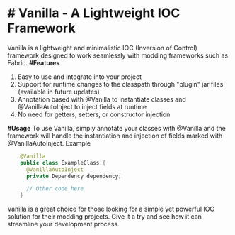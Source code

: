 
# # Vanilla - A Lightweight IOC Framework
Vanilla is a lightweight and minimalistic IOC (Inversion of Control) framework designed to work seamlessly with modding frameworks such as Fabric.
**#Features**
 1. Easy to use and integrate into your project
 2. Support for runtime changes to the classpath through "plugin" jar files (available in future updates)
 3. Annotation based with @Vanilla to instantiate classes and @VanillaAutoInject to inject fields at runtime
 4. No need for getters, setters, or constructor injection

**#Usage**
To use Vanilla, simply annotate your classes with @Vanilla and the framework will handle the instantiation and injection of fields marked with @VanillaAutoInject.
Example
```java
    @Vanilla
    public class ExampleClass {
      @VanillaAutoInject
      private Dependency dependency;

      // Other code here
    }
```
Vanilla is a great choice for those looking for a simple yet powerful IOC solution for their modding projects. Give it a try and see how it can streamline your development process.
